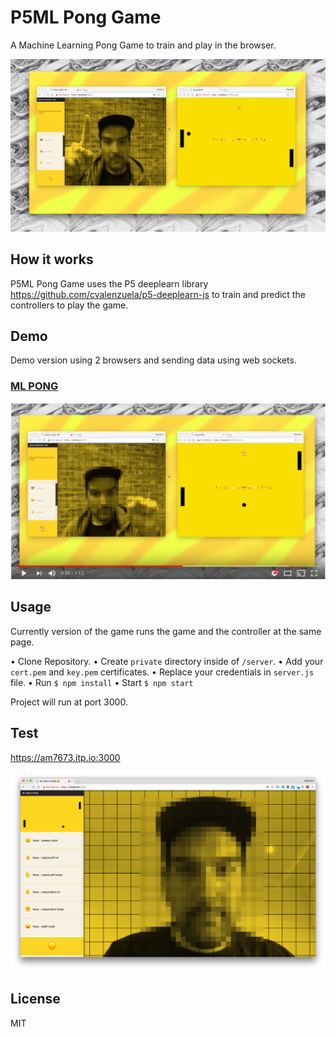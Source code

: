 # P5ML Pong Game

A Machine Learning Pong Game to train and play in the browser.

![ML PONG](public/images/doc01.jpg)

## How it works

P5ML Pong Game uses the P5 deeplearn library https://github.com/cvalenzuela/p5-deeplearn-js to train and predict the controllers to play the game.


## Demo

Demo version using 2 browsers and sending data using web sockets.

### [ML PONG](https://www.youtube.com/watch?v=koZYwOAHmQM&feature=youtu.be)
[![ML PONG](public/images/video.jpg)](https://www.youtube.com/watch?v=koZYwOAHmQM&feature=youtu.be)


## Usage

Currently version of the game runs the game and the controller at the same page.

• Clone Repository.
• Create `private` directory inside of `/server`.
• Add your `cert.pem` and `key.pem` certificates.
• Replace your credentials in `server.js` file.
• Run `$ npm install`
• Start `$ npm start`

Project will run at port 3000.

## Test

https://am7673.itp.io:3000

![ML PONG](public/images/current.jpg)


## License

MIT
